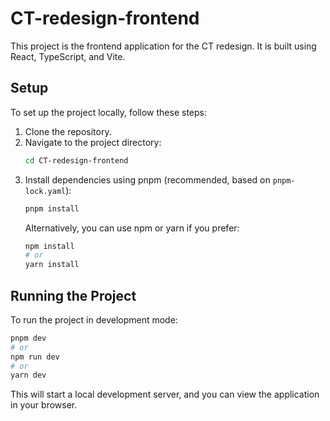 # CT-redesign-frontend

This project is the frontend application for the CT redesign. It is built using React, TypeScript, and Vite.

## Setup

To set up the project locally, follow these steps:

1. Clone the repository.
2. Navigate to the project directory:
   ```bash
   cd CT-redesign-frontend
   ```
3. Install dependencies using pnpm (recommended, based on `pnpm-lock.yaml`):
   ```bash
   pnpm install
   ```
   Alternatively, you can use npm or yarn if you prefer:
   ```bash
   npm install
   # or
   yarn install
   ```

## Running the Project

To run the project in development mode:

```bash
pnpm dev
# or
npm run dev
# or
yarn dev
```

This will start a local development server, and you can view the application in your browser.

